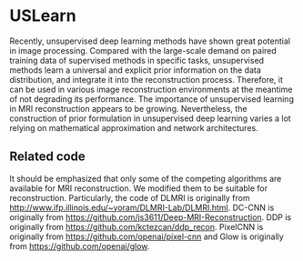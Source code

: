 # USLearn
Recently, unsupervised deep learning methods have shown great potential in image processing. Compared with the large-scale demand on paired training data of supervised methods in specific tasks, unsupervised methods learn a universal and explicit prior information on the data distribution, and integrate it into the reconstruction process. Therefore, it can be used in various image reconstruction environments at the meantime of not degrading its performance. The importance of unsupervised learning in MRI reconstruction appears to be growing. Nevertheless, the construction of prior formulation in unsupervised deep learning varies a lot relying on mathematical approximation and network architectures.

## Related code
It should be emphasized that only some of the competing algorithms are available for MRI reconstruction. We modified them to be suitable for reconstruction. Particularly, the code of DLMRI is originally from http://www.ifp.illinois.edu/~yoram/DLMRI-Lab/DLMRI.html. DC-CNN is originally from https://github.com/js3611/Deep-MRI-Reconstruction. DDP is originally from https://github.com/kctezcan/ddp_recon. PixelCNN is originally from https://github.com/openai/pixel-cnn and Glow is originally from https://github.com/openai/glow. 
